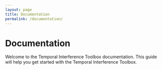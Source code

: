 ```yaml
---
layout: page
title: Documentation
permalink: /documentation/
---
```


# Documentation

Welcome to the Temporal Interference Toolbox documentation. This guide will help you get started with the Temporal Interference Toolbox.

